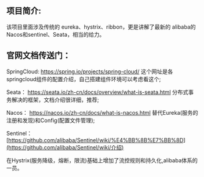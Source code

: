 ## 项目简介:

该项目里面涉及传统的 eureka、hystrix、ribbon，更是讲解了最新的 alibaba的 Nacos和sentinel、Seata，相当的给力。

## 官网文档传送门：

SpringCloud: https://spring.io/projects/spring-cloud/ 这个网址是各springcloud组件的配置介绍，自己搭建组件环境可以考虑看这个;

Seata： https://seata.io/zh-cn/docs/overview/what-is-seata.html 分布式事务解决的框架，文档介绍很详细，推荐;

Nacos： https://nacos.io/zh-cn/docs/what-is-nacos.html 替代Eureka(服务的注册和发现)和Config(配置文件管理);

Sentinel：[https://github.com/alibaba/Sentinel/wiki/%E4%BB%8B%E7%BB%8D](https://github.com/alibaba/Sentinel/wiki/介绍)

在Hystrix(服务降级，熔断，限流)基础上增加了流控规则和持久化,alibaba体系的一员。









